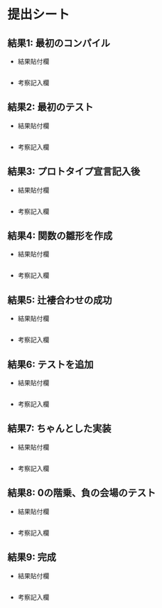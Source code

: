 # 提出シート

## 結果1: 最初のコンパイル
- 結果貼付欄
```
```
- 考察記入欄

## 結果2: 最初のテスト
- 結果貼付欄
```
```
- 考察記入欄

## 結果3: プロトタイプ宣言記入後
- 結果貼付欄
```
```
- 考察記入欄

## 結果4: 関数の雛形を作成
- 結果貼付欄
```
```
- 考察記入欄


## 結果5: 辻褄合わせの成功
- 結果貼付欄
```
```
- 考察記入欄


## 結果6: テストを追加
- 結果貼付欄
```
```
- 考察記入欄

## 結果7: ちゃんとした実装
- 結果貼付欄
```
```
- 考察記入欄

## 結果8: 0の階乗、負の会場のテスト
- 結果貼付欄
```
```
- 考察記入欄


## 結果9: 完成
- 結果貼付欄
```
```
- 考察記入欄

